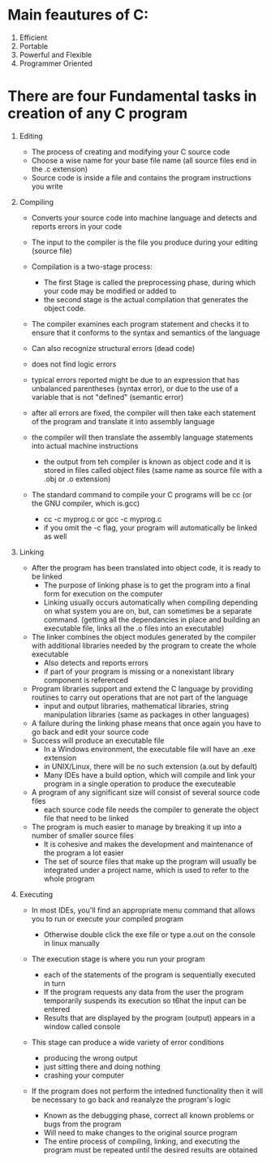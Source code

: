 # Main feautures of C:
1. Efficient
2. Portable
3. Powerful and Flexible
4. Programmer Oriented

# There are four Fundamental tasks in creation of any C program

1. Editing
    - The process of creating and modifying your C source code
    - Choose a wise name for your base file name (all source files end in the .c extension)
    - Source code is inside a file and contains the program instructions you write

2. Compiling
    - Converts your source code into machine language and detects and reports errors in your code
    - The input to the compiler is the file you produce during your editing (source file)
    - Compilation is a two-stage process: 
        - The first Stage is called the preprocessing phase, during which your code may be modified or added to 
        - the second stage is the actual compilation that generates the object code. 

    - The compiler examines each program statement and checks it to ensure that it conforms to the syntax and semantics of the language
    - Can also recognize structural errors (dead code)
    - does not find logic errors
    - typical errors reported might be due to an expression that has unbalanced parentheses (syntax error), or due to the use of a variable that is not "defined" (semantic error)
    - after all errors are fixed, the compiler will then take each statement of the program and translate it into assembly language
    - the compiler will then translate the assembly language statements into actual machine instructions
        - the output from teh compiler is known as object code and it is stored in files called object files (same name as source file with a .obj or .o extension)
    - The standard command to compile your C programs will be cc (or the GNU compiler, which is.gcc)
        - cc -c myprog.c or gcc -c myprog.c
        - if you omit the -c flag, your program will automatically be linked as well


3. Linking
    - After the program has been translated into object code, it is ready to be linked
        - The purpose of linking phase is to get the program into a final form for execution on the computer
        - Linking usually occurs automatically when compiling depending on what system you are on, but, can sometimes be a separate command. (getting all the dependancies in place and building an executable file, links all the .o files into an executable)
    - The linker combines the object modules generated by the compiler with additional libraries needed by the program to create the whole executable
        - Also detects and reports errors
        - if part of your program is missing or a nonexistant library component is referenced
    - Program libraries support and extend the C language by providing routines to carry out operations that are not part of the language
        - input and output libraries, mathematical libraries, string manipulation libraries (same as packages in other languages)
    - A failure during the linking phase means that once again you have to go back and edit your source code
    - Success will produce an executable file
        - In a Windows environment, the executable file will have an .exe extension
        - in UNIX/Linux, there will be no such extension (a.out by default)
        - Many IDEs have a build option, which will compile and link your program in a single operation to produce the executeable
    - A program of any significant size will consist of several source code files 
        - each source code file needs the compiler to generate the object file that need to be linked 
    - The program is much easier to manage by breaking it up into a number of smaller source files
        - It is cohesive and makes the development and maintenance of the program a lot easier
        - The set of source files that make up the program will usually be integrated under a project name, which is used to refer to the whole program


4. Executing
    - In most IDEs, you'll find an appropriate menu command that allows you to run or execute your compiled program
        - Otherwise double click the exe file or type a.out on the console in linux manually
    - The execution stage is where you run your program
        - each of the statements of the program is sequentially executed in turn
        - If the program requests any data from the user the program temporarily suspends its execution so t6hat the input can be entered
        - Results that are displayed by the program (output) appears in a window called console

    - This stage can produce a wide variety of error conditions
        - producing the wrong output
        - just sitting there and doing nothing
        - crashing your computer

    - If the program does not perform the intedned functionality then it will be necessary to go back and reanalyze the program's logic
        - Known as the debugging phase, correct all known problems or bugs from the program
        - Will need to make changes to the original source program
        - The entire process of compiling, linking, and executing the program must be repeated until the desired results are obtained